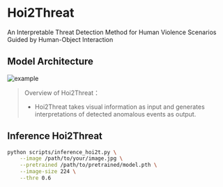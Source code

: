 # Hoi2Threat

An Interpretable Threat Detection Method for Human Violence Scenarios Guided by Human-Object Interaction

## Model Architecture

![example](./imgs/图3.jpg)

> Overview of Hoi2Threat：
> - Hoi2Threat takes visual information as input and generates interpretations of detected anomalous events as output.

## Inference Hoi2Threat

```bash
python scripts/inference_hoi2t.py \
    --image /path/to/your/image.jpg \
    --pretrained /path/to/pretrained/model.pth \
    --image-size 224 \
    --thre 0.6

